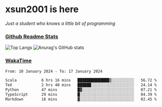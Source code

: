 # xsun2001 is here

*Just a student who knows a little bit of programming*

### [Github Readme Stats](https://github.com/anuraghazra/github-readme-stats)

![Top Langs](https://github-readme-stats.vercel.app/api/top-langs/?username=xsun2001&layout=compact&theme=radical) ![Anurag's GitHub stats](https://github-readme-stats.vercel.app/api?username=xsun2001&show_icons=true&theme=radical)

### [WakaTime](https://wakatime.com)

<!--START_SECTION:waka-->

```txt
From: 10 January 2024 - To: 17 January 2024

Scala           6 hrs 16 mins   ██████████████▒░░░░░░░░░░   56.72 %
TeX             2 hrs 40 mins   ██████░░░░░░░░░░░░░░░░░░░   24.14 %
Python          47 mins         █▓░░░░░░░░░░░░░░░░░░░░░░░   07.21 %
TypeScript      29 mins         █░░░░░░░░░░░░░░░░░░░░░░░░   04.39 %
Markdown        16 mins         ▓░░░░░░░░░░░░░░░░░░░░░░░░   02.45 %
```

<!--END_SECTION:waka-->
